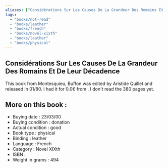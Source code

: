```yaml
---
aliases: ["Considérations Sur Les Causes De La Grandeur Des Romains Et De Leur Décadence"] 
tags: 
  - "books/not-read" 
  - "books/leather" 
  - "books/french"
  - "books/novel-xixth"
  - "books/leather"
  - "books/physical"
---
```



## Considérations Sur Les Causes De La Grandeur Des Romains Et De Leur Décadence
This book from Montesquieu, Buffon was edited by Aristide Quillet and released in 01/80. I had it for 0.0€ from . I don't read the 380 pages yet.

## More on this book :
- Buying date : 23/03/00
- Buying condition : donation
- Actual condition : good
- Book type : physical
- Binding : leather
- Language : French
- Category : Novel XIXth
- ISBN : 
- Weight in grams : 494
